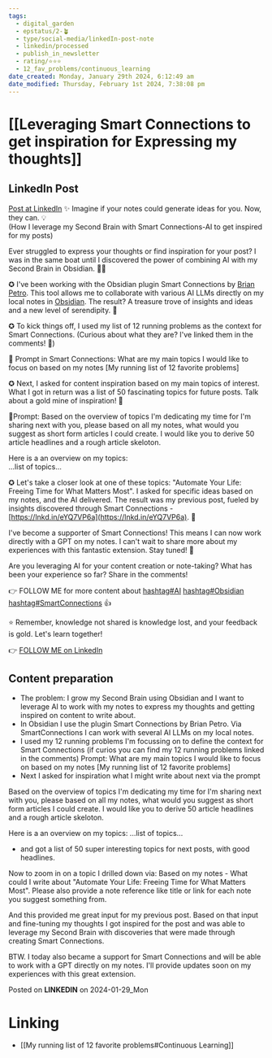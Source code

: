 ```yaml
---
tags:
  - digital_garden
  - epstatus/2-🪴
  - type/social-media/linkedIn-post-note
  - linkedin/processed
  - publish_in_newsletter
  - rating/⭐️⭐️⭐️
  - 12_fav_problems/continuous_learning
date_created: Monday, January 29th 2024, 6:12:49 am
date_modified: Thursday, February 1st 2024, 7:38:08 pm
---
```

# [[Leveraging Smart Connections to get inspiration for Expressing my thoughts]]
## LinkedIn Post
[Post at LinkedIn](https://www.linkedin.com/posts/sebastiankamilli_knowledgemanagement-activity-7157643564754063360--Kaa?utm_source=share&utm_medium=member_desktop)
 ✨ Imagine if your notes could generate ideas for you. Now, they can. 💡  
(How I leverage my Second Brain with Smart Connections-AI to get inspired for my posts)  
  
Ever struggled to express your thoughts or find inspiration for your post? I was in the same boat until I discovered the power of combining AI with my Second Brain in Obsidian. 🧠💡  
  
✪ I've been working with the Obsidian plugin Smart Connections by [](https://www.linkedin.com/in/ACoAAAfCZmsB14SC0ZN3SJeGgS3uDk2d5n9Dyiw)[Brian Petro](https://www.linkedin.com/in/wfhbrian/). This tool allows me to collaborate with various AI LLMs directly on my local notes in [Obsidian](https://www.linkedin.com/company/obsidianmd/). The result? A treasure trove of insights and ideas and a new level of serendipity. 🙌  
  
✪ To kick things off, I used my list of 12 running problems as the context for Smart Connections. (Curious about what they are? I've linked them in the comments! 🔗)  
  
📝 Prompt in Smart Connections: What are my main topics I would like to focus on based on my notes [My running list of 12 favorite problems]  
  
✪ Next, I asked for content inspiration based on my main topics of interest. What I got in return was a list of 50 fascinating topics for future posts. Talk about a gold mine of inspiration! 🌟  
  
📝Prompt: Based on the overview of topics I'm dedicating my time for I'm sharing next with you, please based on all my notes, what would you suggest as short form articles I could create. I would like you to derive 50 article headlines and a rough article skeloton.  
  
Here is a an overview on my topics:  
...list of topics...  
  
✪ Let's take a closer look at one of these topics: "Automate Your Life: Freeing Time for What Matters Most". I asked for specific ideas based on my notes, and the AI delivered. The result was my previous post, fueled by insights discovered through Smart Connections - [https://lnkd.in/eYQ7VP6a](https://lnkd.in/eYQ7VP6a). 🚀  
  
I've become a supporter of Smart Connections! This means I can now work directly with a GPT on my notes. I can't wait to share more about my experiences with this fantastic extension. Stay tuned! 🎉  
  
Are you leveraging AI for your content creation or note-taking? What has been your experience so far? Share in the comments!  
  
👉 FOLLOW ME for more content about [hashtag#AI](https://www.linkedin.com/feed/hashtag/?keywords=ai&highlightedUpdateUrns=urn%3Ali%3Aactivity%3A7157643564754063360) [hashtag#Obsidian](https://www.linkedin.com/feed/hashtag/?keywords=obsidian&highlightedUpdateUrns=urn%3Ali%3Aactivity%3A7157643564754063360) [hashtag#SmartConnections](https://www.linkedin.com/feed/hashtag/?keywords=smartconnections&highlightedUpdateUrns=urn%3Ali%3Aactivity%3A7157643564754063360) 👍  
  
⭐ Remember, knowledge not shared is knowledge lost, and your feedback is gold. Let's learn together! 

👉 [FOLLOW ME on LinkedIn](https://www.linkedin.com/comm/mynetwork/discovery-see-all?usecase=PEOPLE_FOLLOWS&followMember=sebastiankamilli)

## Content preparation
+ The problem: I grow my Second Brain using Obsidian and I want to leverage AI to work with my notes to express my thoughts and getting inspired on content to write about. 
+ In Obsidian I use the plugin Smart Connections by Brian Petro. Via SmartConnections I can work with several AI LLMs on my local notes.
+ I used my 12 running problems I'm focussing on to define the context for Smart Connections (if curios you can find my 12 running problems linked in the comments)
Prompt: What are my main topics I would like to focus on based on my notes [My running list of 12 favorite problems]
+ Next I asked for inspiration what I might write about next via the prompt

Based on the overview of topics I'm dedicating my time for I'm sharing next with you, please based on all my notes, what would you suggest as short form articles I could create. I would like you to derive 50 article headlines and a rough article skeloton.

Here is a an overview on my topics: 
...list of topics...

+ and got a list of 50 super interesting topics for next posts, with good headlines. 

Now to zoom in on a topic I drilled down via:
Based on my notes - What could I write about "Automate Your Life: Freeing Time for What Matters Most". Please also provide a note reference like title or link for each note you suggest something from.

And this provided me great input for my previous post. Based on that input and fine-tuning my thoughts I got inspired for the post and was able to leverage my Second Brain with discoveries that were made through creating Smart Connections. 

BTW. I today also became a support for Smart Connections and will be able to work with a GPT directly on my notes. I'll provide updates soon on my experiences with this great extension.

Posted on **LINKEDIN** on 2024-01-29_Mon
# Linking
* [[My running list of 12 favorite problems#Continuous Learning]]
